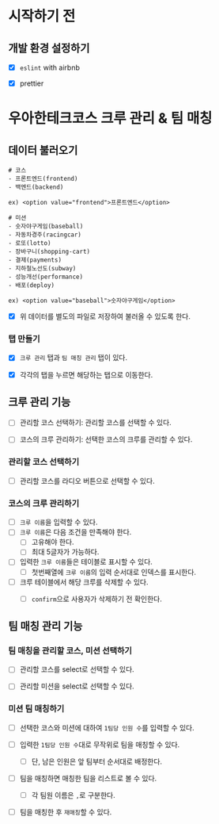 # 시작하기 전

## 개발 환경 설정하기

- [x] `eslint` with airbnb
- [x] prettier



# 우아한테크코스 크루 관리 & 팀 매칭

## 데이터 불러오기

```
# 코스
- 프론트엔드(frontend)
- 백엔드(backend)

ex) <option value="frontend">프론트엔드</option>

# 미션
- 숫자야구게임(baseball)
- 자동차경주(racingcar)
- 로또(lotto)
- 장바구니(shopping-cart)
- 결제(payments)
- 지하철노선도(subway)
- 성능개선(performance)
- 배포(deploy)

ex) <option value="baseball">숫자야구게임</option>
```

- [x] 위 데이터를 별도의 파일로 저장하여 불러올 수 있도록 한다.



### 탭 만들기

- [x] `크루 관리` 탭과 `팀 매칭 관리` 탭이 있다.
- [x] 각각의 탭을 누르면 해당하는 탭으로 이동한다.



## 크루 관리 기능

- [ ] 관리할 코스 선택하기: 관리할 코스를 선택할 수 있다.
- [ ] 코스의 크루 관리하기: 선택한 코스의 크루를 관리할 수 있다.



### 관리할 코스 선택하기

- [ ] 관리할 코스를 라디오 버튼으로 선택할 수 있다.



### 코스의 크루 관리하기

- [ ] `크루 이름`을 입력할 수 있다.
- [ ] `크루 이름`은 다음 조건을 만족해야 한다.
  - [ ] 고유해야 한다.
  - [ ] 최대 5글자가 가능하다.
- [ ] 입력한 `크루 이름`들은 테이블로 표시할 수 있다.
  - [ ] 첫번째열에 `크루 이름`의 입력 순서대로 인덱스를 표시한다.
- [ ] 크루 테이블에서 해당 크루를 삭제할 수 있다.
  - [ ] `confirm`으로 사용자가 삭제하기 전 확인한다.



## 팀 매칭 관리 기능

### 팀 매칭을 관리할 코스, 미션 선택하기

- [ ] 관리할 코스를 select로 선택할 수 있다.
- [ ] 관리할 미션을 select로 선택할 수 있다.



### 미션 팀 매칭하기

- [ ] 선택한 코스와 미션에 대하여 `1팀당 인원 수`를 입력할 수 있다.
- [ ] 입력한 `1팀당 인원 수`대로 무작위로 팀을 매칭할 수 있다.
  - [ ] 단, 남은 인원은 앞 팀부터 순서대로 배정한다.
- [ ] 팀을 매칭하면 매칭한 팀을 리스트로 볼 수 있다.
  - [ ] 각 팀원 이름은 `,`로 구분한다.
- [ ] 팀을 매칭한 후 `재매칭`할 수 있다.

